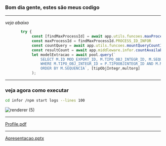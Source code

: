 ### Bom dia gente, estes são meus codigo
---
*veja abaixo*

```JavaScript
       try {
            const [findMaxProcessId] = await app.utils.funcoes.maxProcessId(multorg, empId, tipObjIntegr, sequencia)
            const maxProcessId = findMaxProcessId.PROCESS_ID_INFOR
            const countQuery = await app.utils.funcoes.mountQueryCountInfor(multorg, tipObjIntegr);
            const resultCount = await app.middleware.infor.countAvailablePrids({query:countQuery, processoId:maxProcessId, empIdInfor, numEmpInfor, multorg, agendId, tipObjIntegr, tipObjIntegrDescr:"item"}) //resultado das querys
            let modelExtracao = await pool.query(`
                SELECT M.ID MOD_EXPORT_ID, M.TIPO_OBJ_INTEGR_ID, M.SEQUENCIA, M.CONSULTA, M.DEPARA_VALOR, M.QTDE_REG_LOTE QTD_LOTE_INFOR, M.CRITERIO, M.DESCRICAO, P.QTDE_POR_LOTE QTD_LOTE_CSF, M.TABELA FROM V_MODELO_EXTRACAO_INFOR M, PARAM_QTDE_LOTE P
                WHERE M.TIPO_OBJ_INTEGR_ID = P.TIPOOBJINTEGR_ID AND M.MULTORG_ID = P.MULTORG_ID AND M.TIPO_OBJ_INTEGR_ID = ? AND P.MULTORG_ID = ?
                ORDER BY M.SEQUENCIA`, [tipObjIntegr,multorg]
            );
```

---
### veja agora como executar

```bash
cd infor /npm start logs --lines 100
```

![renderer (5)](https://github.com/user-attachments/assets/b56343e8-ec86-4e96-8d4c-22c7ce85af7c)

---

[Profile.pdf](https://github.com/user-attachments/files/17654016/Profile.pdf)

---

[Apresentacao.pptx](https://github.com/user-attachments/files/17654018/Apresentacao.pptx)
